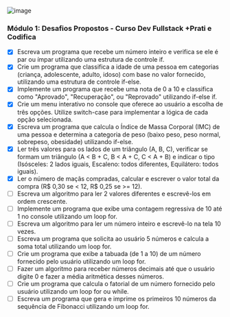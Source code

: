 ![image](https://github.com/user-attachments/assets/ecc46064-7188-4453-b363-b407e7bcef41)

### Módulo 1: Desafios Propostos - Curso Dev Fullstack +Prati e Codifica
- [x] Escreva um programa que recebe um número inteiro e verifica se ele é par ou ímpar utilizando uma estrutura de controle if.
- [x] Crie um programa que classifica a idade de uma pessoa em categorias (criança, adolescente, adulto, idoso) com base no valor fornecido, utilizando uma estrutura de controle if-else.
- [x] Implemente um programa que recebe uma nota de 0 a 10 e classifica como "Aprovado", "Recuperação", ou "Reprovado" utilizando if-else if.
- [x] Crie um menu interativo no console que oferece ao usuário a escolha de três opções. Utilize switch-case para implementar a lógica de cada opção selecionada.
- [x] Escreva um programa que calcula o Índice de Massa Corporal (IMC) de uma pessoa e determina a categoria de peso (baixo peso, peso normal, sobrepeso, obesidade) utilizando if-else.
- [x] Ler três valores para os lados de um triângulo (A, B, C), verificar se formam um triângulo (A < B + C, B < A + C, C < A + B) e indicar o tipo (Isósceles: 2 lados iguais, Escaleno: todos diferentes, Equilátero: todos iguais).
- [x] Ler o número de maçãs compradas, calcular e escrever o valor total da compra (R$ 0,30 se < 12, R$ 0,25 se >= 12).
- [ ] Escreva um algoritmo para ler 2 valores diferentes e escrevê-los em ordem crescente.
- [ ] Implemente um programa que exibe uma contagem regressiva de 10 até 1 no console utilizando um loop for.
- [ ] Escreva um algoritmo para ler um número inteiro e escrevê-lo na tela 10 vezes.
- [ ] Escreva um programa que solicita ao usuário 5 números e calcula a soma total utilizando um loop for.
- [ ] Crie um programa que exibe a tabuada (de 1 a 10) de um número fornecido pelo usuário utilizando um loop for.
- [ ] Fazer um algoritmo para receber números decimais até que o usuário digite 0 e fazer a média aritmética desses números.
- [ ] Crie um programa que calcula o fatorial de um número fornecido pelo usuário utilizando um loop for ou while.
- [ ] Escreva um programa que gera e imprime os primeiros 10 números da sequência de Fibonacci utilizando um loop for.
